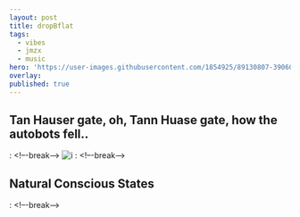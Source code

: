 ```yaml
---
layout: post
title: dropBflat
tags:
  - vibes
  - jmzx
  - music
hero: 'https://user-images.githubusercontent.com/1854925/89130807-39060b80-d532-11ea-9375-c062e0db337b.png'
overlay:
published: true
---
```

## Tan Hauser gate, oh, Tann Huase gate, how the autobots fell..
: <!–-break-–>
![i](https://xjmzx.github.io/uploads/0016634408_10.jpg)
: <!–-break-–>
## Natural Conscious States
: <!–-break-–>
